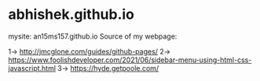 # abhishek.github.io
mysite: an15ms157.github.io
Source of my webpage: 

1-> http://jmcglone.com/guides/github-pages/
2-> https://www.foolishdeveloper.com/2021/06/sidebar-menu-using-html-css-javascript.html
3-> https://hyde.getpoole.com/
